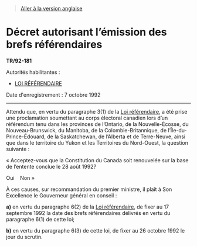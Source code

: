 > [Aller à la version anglaise](/en/Regulations/Statutory%20Instruments/92/181.md)

# Décret autorisant l’émission des brefs référendaires

**TR/92-181**

Autorités habilitantes : 
- [LOI RÉFÉRENDAIRE](/fr/Lois/Lois%20du%20Canada/1992/ch.%2030.md)

Date d'enregistrement : 7 octobre 1992

----------

Attendu que, en vertu du paragraphe 3(1) de la [Loi référendaire](/fr/Lois/Lois%20du%20Canada/1992/ch.%2030.md), a été prise une proclamation soumettant au corps électoral canadien lors d’un référendum tenu dans les provinces de l’Ontario, de la Nouvelle-Écosse, du Nouveau-Brunswick, du Manitoba, de la Colombie-Britannique, de l’Île-du-Prince-Édouard, de la Saskatchewan, de l’Alberta et de Terre-Neuve, ainsi que dans le territoire du Yukon et les Territoires du Nord-Ouest, la question suivante :

« Acceptez-vous que la Constitution du Canada soit renouvelée sur la base de l’entente conclue le 28 août 1992?

Oui&nbsp;&nbsp;&nbsp;&nbsp;Non »



À ces causes, sur recommandation du premier ministre, il plaît à Son Excellence le Gouverneur général en conseil :

**a)** en vertu du paragraphe 6(2) de la [Loi référendaire](/fr/Lois/Lois%20du%20Canada/1992/ch.%2030.md), de fixer au 17 septembre 1992 la date des brefs référendaires délivrés en vertu du paragraphe 6(1) de cette loi;



**b)** en vertu du paragraphe 6(3) de cette loi, de fixer au 26 octobre 1992 le jour du scrutin.




